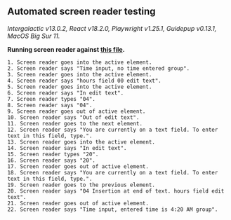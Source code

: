## Automated screen reader testing

_Intergalactic v13.0.2, React v18.2.0, Playwright v1.25.1,
Guidepup v0.13.1, MacOS Big Sur 11._

**Running screen reader against [this file](https://github.com/semrush/intergalactic/blob/master/website/docs/components/time-picker/examples/expanded.jsx).**

```
1. Screen reader goes into the active element.
2. Screen reader says "Time input, no time entered group".
3. Screen reader goes into the active element.
4. Screen reader says "hours field 00 edit text".
5. Screen reader goes into the active element.
6. Screen reader says "In edit text".
7. Screen reader types "04".
8. Screen reader says "04".
9. Screen reader goes out of active element.
10. Screen reader says "Out of edit text".
11. Screen reader goes to the next element.
12. Screen reader says "You are currently on a text field. To enter text in this field, type.".
13. Screen reader goes into the active element.
14. Screen reader says "In edit text".
15. Screen reader types "20".
16. Screen reader says "20".
17. Screen reader goes out of active element.
18. Screen reader says "You are currently on a text field. To enter text in this field, type.".
19. Screen reader goes to the previous element.
20. Screen reader says "04 Insertion at end of text. hours field edit text".
21. Screen reader goes out of active element.
22. Screen reader says "Time input, entered time is 4:20 AM group".
```
